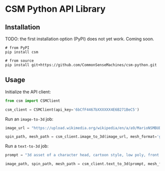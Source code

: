 # CSM Python API Library

## Installation
TODO: the first installation option (PyPI) does not yet work. Coming soon.
```
# from PyPI
pip install csm

# from source
pip install git+https://github.com/CommonSenseMachines/csm-python.git
```

## Usage

Initialize the API client:

```python
from csm import CSMClient

csm_client = CSMClient(api_key='6bCfF4467bXXXXXX4E6B271BeC5')
```

Run an `image-to-3d` job:

```python
image_url = "https://upload.wikimedia.org/wikipedia/en/a/a9/MarioNSMBUDeluxe.png"

spin_path, mesh_path = csm_client.image_to_3d(image_url, mesh_format='glb')
```

Run a `text-to-3d` job:

```python
prompt = "3d asset of a character head, cartoon style, low poly, front view"

image_path, spin_path, mesh_path = csm_client.text_to_3d(prompt, mesh_format='glb')
```
